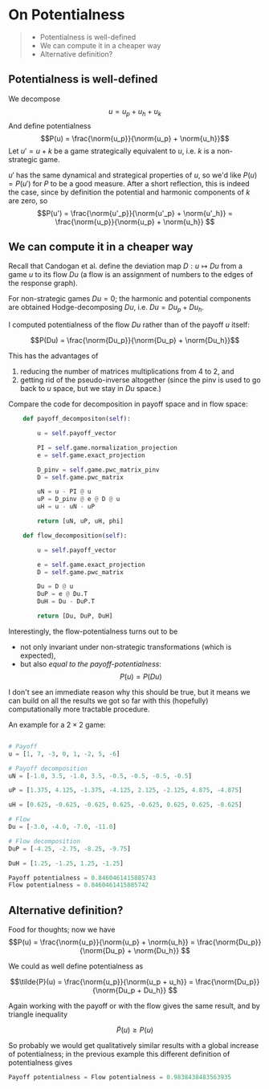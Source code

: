 # On Potentialness
$\newcommand{\norm}[1]{||#1||}$

> - Potentialness is well-defined
> - We can compute it in a cheaper way
> - Alternative definition?


## Potentialness is well-defined

We decompose $$u = u_p + u_h + u_k$$
And define potentialness $$P(u) = \frac{\norm{u_p}}{\norm{u_p} + \norm{u_h}}$$
Let $u' = u + k$ be a game strategically equivalent to $u$, i.e. $k$ is a non-strategic game. 

$u'$ has the same dynamical and strategical properties of $u$, so we'd like $P(u) = P(u')$ for $P$ to be a good measure. After a short reflection, this is indeed the case, since by definition the potential and harmonic components of $k$ are zero, so $$P(u') = \frac{\norm{u'_p}}{\norm{u'_p} + \norm{u'_h}} = \frac{\norm{u_p}}{\norm{u_p} + \norm{u_h}} $$

## We can compute it in a cheaper way

Recall that Candogan et al. define the deviation map $D: u \mapsto Du$ from a game $u$ to its flow $Du$ (a flow is an assignment of numbers to the edges of the response graph).

For non-strategic games  $Du = 0$; the harmonic and potential components are obtained Hodge-decomposing $Du$, i.e. $Du = Du_p + Du_h$.

I computed potentialness of the flow $Du$ rather than of the payoff $u$ itself:

$$P(Du) = \frac{\norm{Du_p}}{\norm{Du_p} + \norm{Du_h}}$$

This has the advantages of
1. reducing the number of matrices multiplications from $4$ to $2$, and
2. getting rid of the pseudo-inverse altogether (since the pinv is used to go back to $u$ space, but we stay in $Du$ space.)

Compare the code for decomposition in payoff space and in flow space:

```python
    def payoff_decompositon(self):

        u = self.payoff_vector

        PI = self.game.normalization_projection
        e = self.game.exact_projection

        D_pinv = self.game.pwc_matrix_pinv
        D = self.game.pwc_matrix

        uN = u - PI @ u
        uP = D_pinv @ e @ D @ u
        uH = u - uN - uP

        return [uN, uP, uH, phi]
```

```python
    def flow_decomposition(self):

        u = self.payoff_vector

        e = self.game.exact_projection
        D = self.game.pwc_matrix

        Du = D @ u
        DuP = e @ Du.T
        DuH = Du - DuP.T

        return [Du, DuP, DuH]
```

Interestingly, the flow-potentialness turns out to be
- not only invariant under non-strategic transformations (which is expected),
- but also *equal to the payoff-potentialness*:
$$P(u) = P(Du)$$

I don't see an immediate reason why this should be true, but it means we can build on all the results we got so far with this (hopefully) computationally more tractable procedure.

An example for a $2\times2$ game:
```python

# Payoff
u = [1, 7, -3, 0, 1, -2, 5, -6]

# Payoff decomposition
uN = [-1.0, 3.5, -1.0, 3.5, -0.5, -0.5, -0.5, -0.5]

uP = [1.375, 4.125, -1.375, -4.125, 2.125, -2.125, 4.875, -4.875]

uH = [0.625, -0.625, -0.625, 0.625, -0.625, 0.625, 0.625, -0.625]

# Flow
Du = [-3.0, -4.0, -7.0, -11.0]

# Flow decomposition
DuP = [-4.25, -2.75, -8.25, -9.75]

DuH = [1.25, -1.25, 1.25, -1.25]

Payoff potentialness = 0.8460461415885743
Flow potentialness = 0.8460461415885742
```
## Alternative definition?
Food for thoughts; now we have
 $$P(u) = \frac{\norm{u_p}}{\norm{u_p} + \norm{u_h}} = \frac{\norm{Du_p}}{\norm{Du_p} + \norm{Du_h}} $$


We could as well define potentialness as

$$\tilde{P}(u) = \frac{\norm{u_p}}{\norm{u_p + u_h}} = \frac{\norm{Du_p}}{\norm{Du_p + Du_h}} $$

Again working with the payoff or with the flow gives the same result, and by triangle inequality

$$\tilde{P}(u) \geq P(u)$$

So probably we would get qualitatively similar results with a global increase of potentialness; in the previous example this different definition of potentialness gives
```python
Payoff potentialness = Flow potentialness = 0.9838438483563935
```



